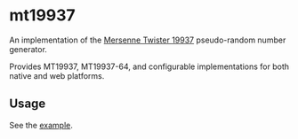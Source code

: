 # mt19937

An implementation of the [Mersenne Twister 19937] pseudo-random number
generator.

Provides MT19937, MT19937-64, and configurable implementations for both native
and web platforms.

## Usage

See the [example].

[Mersenne Twister 19937]: https://en.wikipedia.org/wiki/Mersenne_twister
[example]: https://pub.dev/packages/mt19937/example
